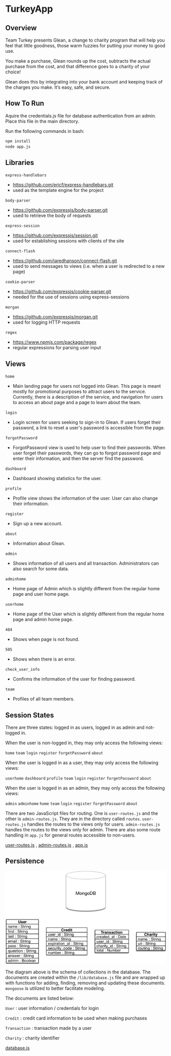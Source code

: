 # TurkeyApp

## Overview
Team Turkey presents Glean, a change to charity program that will help you feel that little goodness, those warm fuzzies for putting your money to good use.

You make a purchase, Glean rounds up the cost, subtracts the actual purchase from the cost, and that difference goes to a charity of your choice!

Glean does this by integrating into your bank account and keeping track of the charges you make. It’s easy, safe, and secure.

## How To Run

Aquire the credentials.js file for database authentication from an admin. Place this file in the main directory.

Run the following commands in bash:

```bash
npm install
node app.js
```
## Libraries

``express-handlebars``
  * https://github.com/ericf/express-handlebars.git
  * used as the template engine for the project

``body-parser``
  * https://github.com/expressjs/body-parser.git
  * used to retrieve the body of requests

``express-session``
  * https://github.com/expressjs/session.git
  * used for establishing sessions with clients of the site

``connect-flash``
  * https://github.com/jaredhanson/connect-flash.git
  * used to send messages to views (i.e. when a user is redirected to a new page)

``cookie-parser``
  * https://github.com/expressjs/cookie-parser.git
  * needed for the use of sessions using express-sessions

``morgan``
  * https://github.com/expressjs/morgan.git
  * used for logging HTTP requests

  ``regex``
  * https://www.npmjs.com/package/regex
  * regular expressions for parsing user input

## Views

``home``
  * Main landing page for users not logged into Glean. This page is meant mostly for promotional purposes to attract users to the service. Currently, there is a description of the service, and navigation for users to access an about page and a page to learn about the team.

``login``
  * Login screen for users seeking to sign-in to Glean. If users forget their password, a link to reset a user's password is accessible from the page.

``forgotPassword``
 * ForgotPassword view is used to help user to find their passwords. When user forget their passwords, they can go to forgot password page and enter their information, and then the server find the password.

``dashboard``
 * Dashboard showing statistics for the user.

``profile``
  * Profile view shows the information of the user. User can also change their information.

``register``
  * Sign up a new account.

``about``
  * Information about Glean.

``admin``
  * Shows information of all users and all transaction. Administrators can also search for some data.

``adminhome``
  * Home page of Admin which is slightly different from the regular home page and user home page.

``userhome``
  * Home page of the User which is slightly different from the regular home page and admin home page.

``404``
  * Shows when page is not found.

``505``
  * Shows when there is an error.

``check_user_info``
  * Confirms the information of the user for finding password.

``team``
  * Profiles of all team members.

## Session States

There are three states: logged in as users, logged in as admin and not-logged in.

When the user is non-logged in, they may only access the following views:

  `home`
  `team`
  `login`
  `register`
  `forgetPassword`
  `about`

When the user is logged in as a user, they may only access the following views:

  `userhome`
  `dashboard`
  `profile`
  `team`
  `login`
  `register`
  `forgetPassword`
  `about`

When the user is logged in as an admin, they may only access the following views:

  `admin`
  `adminhome`
  `home`
  `team`
  `login`
  `register`
  `forgetPassword`
  `about`

There are two JavaScript files for routing. One is `user-routes.js` and the other is `admin-routes.js`. They are in the directory called `routes`. `user-routes.js` handles the routes to the views only for users. `admin-routes.js` handles the routes to the views only for admin. There are also some route handling in `app.js` for general routes accessible to non-users.


[user-routes.js](routes/user-routes.js) ,
[admin-routes.js](routes/admin-routes.js) ,
[app.js](app.js)



## Persistence

![database diagram](/gleanDB.png)

The diagram above is the schema of collections in the database. The documents are created within the `/lib/database.js` file and are wrapped up with functions for adding, finding, removing and updating these documents. `mongoose` is utilized to better facilitate modeling.

The documents are listed below:

`User` : user information / credentials for login

`Credit` : credit card information to be used when making purchases

`Transaction` : transaction made by a user

`Charity` : charity identifier

[database.js](lib/database.js)
